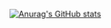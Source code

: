 [![Anurag's GitHub stats](https://github-readme-stats.vercel.app/api?username=IlyaBY-afk)](https://github.com/anuraghazra/github-readme-stats)
